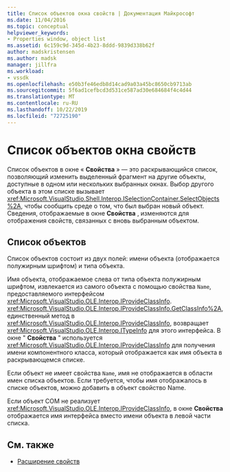 ```yaml
---
title: Список объектов окна свойств | Документация Майкрософт
ms.date: 11/04/2016
ms.topic: conceptual
helpviewer_keywords:
- Properties window, object list
ms.assetid: 6c159c9d-345d-4b23-8ddd-9839d338b62f
author: madskristensen
ms.author: madsk
manager: jillfra
ms.workload:
- vssdk
ms.openlocfilehash: e50b3fe46edb8d14cad9a03a45bc8650cb9713ab
ms.sourcegitcommit: 5f6ad1cefbcd3d531ce587ad30e684684f4c4d44
ms.translationtype: MT
ms.contentlocale: ru-RU
ms.lasthandoff: 10/22/2019
ms.locfileid: "72725190"
---
```

# <a name="properties-window-object-list"></a>Список объектов окна свойств
Список объектов в окне « **Свойства** » — это раскрывающийся список, позволяющий изменить выделенный фрагмент на другие объекты, доступные в одном или нескольких выбранных окнах. Выбор другого объекта в этом списке вызывает <xref:Microsoft.VisualStudio.Shell.Interop.ISelectionContainer.SelectObjects%2A>, чтобы сообщить среде о том, что был выбран новый объект. Сведения, отображаемые в окне **Свойства** , изменяются для отображения свойств, связанных с вновь выбранным объектом.

## <a name="the-object-list"></a>Список объектов
 Список объектов состоит из двух полей: имени объекта (отображается полужирным шрифтом) и типа объекта.

 Имя объекта, отображаемое слева от типа объекта полужирным шрифтом, извлекается из самого объекта с помощью свойства `Name`, предоставляемого интерфейсом <xref:Microsoft.VisualStudio.OLE.Interop.IProvideClassInfo>. <xref:Microsoft.VisualStudio.OLE.Interop.IProvideClassInfo.GetClassInfo%2A>, единственный метод в <xref:Microsoft.VisualStudio.OLE.Interop.IProvideClassInfo>, возвращает <xref:Microsoft.VisualStudio.OLE.Interop.ITypeInfo> для этого интерфейса. В окне " **Свойства** " используется <xref:Microsoft.VisualStudio.OLE.Interop.IProvideClassInfo> для получения имени компонентного класса, который отображается как имя объекта в раскрывающемся списке.

 Если объект не имеет свойства `Name`, имя не отображается в области имен списка объектов. Если требуется, чтобы имя отображалось в списке объектов, можно добавить в объект свойство Name.

 Если объект COM не реализует <xref:Microsoft.VisualStudio.OLE.Interop.IProvideClassInfo>, в окне **Свойства** отображается имя интерфейса вместо имени объекта в левой части списка.

## <a name="see-also"></a>См. также
- [Расширение свойств](../../extensibility/internals/extending-properties.md)